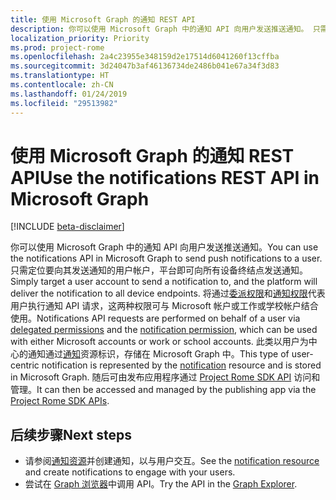 ```yaml
---
title: 使用 Microsoft Graph 的通知 REST API
description: 你可以使用 Microsoft Graph 中的通知 API 向用户发送推送通知。 只需定位要向其发送通知的用户帐户，平台即可向所有设备终结点发送通知。 将通过委派权限和[通知权限]( /graph/permissions_reference)代表用户执行通知 API 请求，这两种权限可与 Microsoft 帐户或工作或学校帐户结合使用。
localization_priority: Priority
ms.prod: project-rome
ms.openlocfilehash: 2a4c23955e348159d2e17514d6041260f13cffba
ms.sourcegitcommit: 3d24047b3af46136734de2486b041e67a34f3d83
ms.translationtype: HT
ms.contentlocale: zh-CN
ms.lasthandoff: 01/24/2019
ms.locfileid: "29513982"
---
```

# <a name="use-the-notifications-rest-api-in-microsoft-graph"></a><span data-ttu-id="57050-105">使用 Microsoft Graph 的通知 REST API</span><span class="sxs-lookup"><span data-stu-id="57050-105">Use the notifications REST API in Microsoft Graph</span></span>

[!INCLUDE [beta-disclaimer](../../includes/beta-disclaimer.md)]

<span data-ttu-id="57050-106">你可以使用 Microsoft Graph 中的通知 API 向用户发送推送通知。</span><span class="sxs-lookup"><span data-stu-id="57050-106">You can use the notifications API in Microsoft Graph to send push notifications to a user.</span></span> <span data-ttu-id="57050-107">只需定位要向其发送通知的用户帐户，平台即可向所有设备终结点发送通知。</span><span class="sxs-lookup"><span data-stu-id="57050-107">Simply target a user account to send a notification to, and the platform will deliver the notification to all device endpoints.</span></span> <span data-ttu-id="57050-108">将通过[委派权限](/graph/permissions-reference#delegated-permissions-application-permissions-and-effective-permissions)和[通知权限]( /graph/permissions_reference)代表用户执行通知 API 请求，这两种权限可与 Microsoft 帐户或工作或学校帐户结合使用。</span><span class="sxs-lookup"><span data-stu-id="57050-108">Notifications API requests are performed on behalf of a user via [delegated permissions](/graph/permissions-reference#delegated-permissions-application-permissions-and-effective-permissions) and the [notification permission]( /graph/permissions_reference), which can be used with either Microsoft accounts or work or school accounts.</span></span>
<span data-ttu-id="57050-109">此类以用户为中心的通知通过[通知](../resources/projectrome-notification.md)资源标识，存储在 Microsoft Graph 中。</span><span class="sxs-lookup"><span data-stu-id="57050-109">This type of user-centric notification is represented by the [notification](../resources/projectrome-notification.md) resource and is stored in Microsoft Graph.</span></span> <span data-ttu-id="57050-110">随后可由发布应用程序通过 [Project Rome SDK API](https://github.com/Microsoft/project-rome) 访问和管理。</span><span class="sxs-lookup"><span data-stu-id="57050-110">It can then be accessed and managed by the publishing app via the [Project Rome SDK APIs](https://github.com/Microsoft/project-rome).</span></span> 

## <a name="next-steps"></a><span data-ttu-id="57050-111">后续步骤</span><span class="sxs-lookup"><span data-stu-id="57050-111">Next steps</span></span>
- <span data-ttu-id="57050-112">请参阅[通知资源](../resources/projectrome-notification.md)并创建通知，以与用户交互。</span><span class="sxs-lookup"><span data-stu-id="57050-112">See the [notification resource](../resources/projectrome-notification.md) and create notifications to engage with your users.</span></span> 
- <span data-ttu-id="57050-113">尝试在 [Graph 浏览器](https://developer.microsoft.com/graph/graph-explorer)中调用 API。</span><span class="sxs-lookup"><span data-stu-id="57050-113">Try the API in the [Graph Explorer](https://developer.microsoft.com/graph/graph-explorer).</span></span>
<!--
{
  "type": "#page.annotation",
  "suppressions": [
    "Error: /api-reference/beta/resources/notifications-api-overview.md:\r\n      Exception processing links.\r\n    System.ArgumentException: Link Definition was null. Link text: !INCLUDE [beta-disclaimer](../../includes/beta-disclaimer.md)\r\n      at ApiDoctor.Validation.DocFile.get_LinkDestinations()\r\n      at ApiDoctor.Validation.DocSet.ValidateLinks(Boolean includeWarnings, String[] relativePathForFiles, IssueLogger issues, Boolean requireFilenameCaseMatch, Boolean printOrphanedFiles)"
  ]
}
-->
